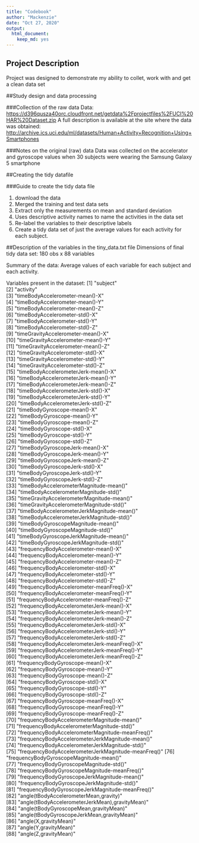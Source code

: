 ```yaml
---
title: "Codebook"
author: "Mackenzie"
date: "Oct 27, 2020"
output:
  html_document:
    keep_md: yes
---
```


## Project Description
Project was designed to demonstrate my ability to collet, work with and get a clean data set

##Study design and data processing

###Collection of the raw data
Data: https://d396qusza40orc.cloudfront.net/getdata%2Fprojectfiles%2FUCI%20HAR%20Dataset.zip
A full description is available at the site where the data was obtained: http://archive.ics.uci.edu/ml/datasets/Human+Activity+Recognition+Using+Smartphones


###Notes on the original (raw) data 
Data was collected on the accelerator and gyroscope values when 30 subjects were wearing the Samsung Galaxy 5 smartphone

##Creating the tidy datafile

###Guide to create the tidy data file
1. download the data
2. Merged the training and test data sets
3. Extract only the measurements on mean and standard deviation
4. Uses descriptive activity names to name the activities in the data set
5. Re-label the variables to their descriptive labels
6. Create a tidy data set of just the average values for each activity for each subject.


##Description of the variables in the tiny_data.txt file
Dimensions of final tidy data set: 180 obs x 88 variables

Summary of the data: Average values of each variable for each subject and each activity. 

Variables present in the dataset:
 [1] "subject"                                           
 [2] "activity"                                          
 [3] "timeBodyAccelerometer-mean()-X"                    
 [4] "timeBodyAccelerometer-mean()-Y"                    
 [5] "timeBodyAccelerometer-mean()-Z"                    
 [6] "timeBodyAccelerometer-std()-X"                     
 [7] "timeBodyAccelerometer-std()-Y"                     
 [8] "timeBodyAccelerometer-std()-Z"                     
 [9] "timeGravityAccelerometer-mean()-X"                 
[10] "timeGravityAccelerometer-mean()-Y"                 
[11] "timeGravityAccelerometer-mean()-Z"                 
[12] "timeGravityAccelerometer-std()-X"                  
[13] "timeGravityAccelerometer-std()-Y"                  
[14] "timeGravityAccelerometer-std()-Z"                  
[15] "timeBodyAccelerometerJerk-mean()-X"                
[16] "timeBodyAccelerometerJerk-mean()-Y"                
[17] "timeBodyAccelerometerJerk-mean()-Z"                
[18] "timeBodyAccelerometerJerk-std()-X"                 
[19] "timeBodyAccelerometerJerk-std()-Y"                 
[20] "timeBodyAccelerometerJerk-std()-Z"                 
[21] "timeBodyGyroscope-mean()-X"                        
[22] "timeBodyGyroscope-mean()-Y"                        
[23] "timeBodyGyroscope-mean()-Z"                        
[24] "timeBodyGyroscope-std()-X"                         
[25] "timeBodyGyroscope-std()-Y"                         
[26] "timeBodyGyroscope-std()-Z"                         
[27] "timeBodyGyroscopeJerk-mean()-X"                    
[28] "timeBodyGyroscopeJerk-mean()-Y"                    
[29] "timeBodyGyroscopeJerk-mean()-Z"                    
[30] "timeBodyGyroscopeJerk-std()-X"                     
[31] "timeBodyGyroscopeJerk-std()-Y"                     
[32] "timeBodyGyroscopeJerk-std()-Z"                     
[33] "timeBodyAccelerometerMagnitude-mean()"             
[34] "timeBodyAccelerometerMagnitude-std()"              
[35] "timeGravityAccelerometerMagnitude-mean()"          
[36] "timeGravityAccelerometerMagnitude-std()"           
[37] "timeBodyAccelerometerJerkMagnitude-mean()"         
[38] "timeBodyAccelerometerJerkMagnitude-std()"          
[39] "timeBodyGyroscopeMagnitude-mean()"                 
[40] "timeBodyGyroscopeMagnitude-std()"                  
[41] "timeBodyGyroscopeJerkMagnitude-mean()"             
[42] "timeBodyGyroscopeJerkMagnitude-std()"              
[43] "frequencyBodyAccelerometer-mean()-X"               
[44] "frequencyBodyAccelerometer-mean()-Y"               
[45] "frequencyBodyAccelerometer-mean()-Z"               
[46] "frequencyBodyAccelerometer-std()-X"                
[47] "frequencyBodyAccelerometer-std()-Y"                
[48] "frequencyBodyAccelerometer-std()-Z"                
[49] "frequencyBodyAccelerometer-meanFreq()-X"           
[50] "frequencyBodyAccelerometer-meanFreq()-Y"           
[51] "frequencyBodyAccelerometer-meanFreq()-Z"           
[52] "frequencyBodyAccelerometerJerk-mean()-X"           
[53] "frequencyBodyAccelerometerJerk-mean()-Y"           
[54] "frequencyBodyAccelerometerJerk-mean()-Z"           
[55] "frequencyBodyAccelerometerJerk-std()-X"            
[56] "frequencyBodyAccelerometerJerk-std()-Y"            
[57] "frequencyBodyAccelerometerJerk-std()-Z"            
[58] "frequencyBodyAccelerometerJerk-meanFreq()-X"       
[59] "frequencyBodyAccelerometerJerk-meanFreq()-Y"       
[60] "frequencyBodyAccelerometerJerk-meanFreq()-Z"       
[61] "frequencyBodyGyroscope-mean()-X"                   
[62] "frequencyBodyGyroscope-mean()-Y"                   
[63] "frequencyBodyGyroscope-mean()-Z"                   
[64] "frequencyBodyGyroscope-std()-X"                    
[65] "frequencyBodyGyroscope-std()-Y"                    
[66] "frequencyBodyGyroscope-std()-Z"                    
[67] "frequencyBodyGyroscope-meanFreq()-X"               
[68] "frequencyBodyGyroscope-meanFreq()-Y"               
[69] "frequencyBodyGyroscope-meanFreq()-Z"               
[70] "frequencyBodyAccelerometerMagnitude-mean()"        
[71] "frequencyBodyAccelerometerMagnitude-std()"         
[72] "frequencyBodyAccelerometerMagnitude-meanFreq()"    
[73] "frequencyBodyAccelerometerJerkMagnitude-mean()"    
[74] "frequencyBodyAccelerometerJerkMagnitude-std()"     
[75] "frequencyBodyAccelerometerJerkMagnitude-meanFreq()"
[76] "frequencyBodyGyroscopeMagnitude-mean()"            
[77] "frequencyBodyGyroscopeMagnitude-std()"             
[78] "frequencyBodyGyroscopeMagnitude-meanFreq()"        
[79] "frequencyBodyGyroscopeJerkMagnitude-mean()"        
[80] "frequencyBodyGyroscopeJerkMagnitude-std()"         
[81] "frequencyBodyGyroscopeJerkMagnitude-meanFreq()"    
[82] "angle(tBodyAccelerometerMean,gravity)"             
[83] "angle(tBodyAccelerometerJerkMean),gravityMean)"    
[84] "angle(tBodyGyroscopeMean,gravityMean)"             
[85] "angle(tBodyGyroscopeJerkMean,gravityMean)"         
[86] "angle(X,gravityMean)"                              
[87] "angle(Y,gravityMean)"                              
[88] "angle(Z,gravityMean)"
